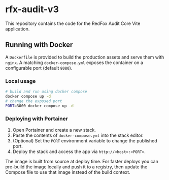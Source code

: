 # rfx-audit-v3

This repository contains the code for the RedFox Audit Core Vite application.

## Running with Docker

A `Dockerfile` is provided to build the production assets and serve them with
`nginx`. A matching `docker-compose.yml` exposes the container on a configurable
port (default `8080`).

### Local usage

```bash
# build and run using docker compose
docker compose up -d
# change the exposed port
PORT=3000 docker compose up -d
```

### Deploying with Portainer

1. Open Portainer and create a new stack.
2. Paste the contents of `docker-compose.yml` into the stack editor.
3. (Optional) Set the `PORT` environment variable to change the published port.
4. Deploy the stack and access the app via `http://<host>:<PORT>`.

The image is built from source at deploy time. For faster deploys you can
pre-build the image locally and push it to a registry, then update the Compose
file to use that image instead of the build context.
